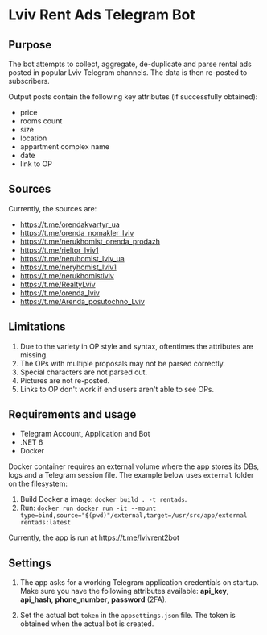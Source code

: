 # Lviv Rent Ads Telegram Bot

## Purpose

The bot attempts to collect, aggregate, de-duplicate and parse rental ads posted in popular Lviv Telegram channels. The data is then re-posted to subscribers.

Output posts contain the following key attributes (if successfully obtained):
- price
- rooms count
- size
- location
- appartment complex name
- date
- link to OP

## Sources

Currently, the sources are:
- https://t.me/orendakvartyr_ua
- https://t.me/orenda_nomakler_lviv
- https://t.me/nerukhomist_orenda_prodazh
- https://t.me/rieltor_lviv1
- https://t.me/neruhomist_lviv_ua
- https://t.me/neryhomist_lviv1
- https://t.me/nerukhomistlviv
- https://t.me/RealtyLviv
- https://t.me/orenda_lviv
- https://t.me/Arenda_posutochno_Lviv

## Limitations

1. Due to the variety in OP style and syntax, oftentimes the attributes are missing.
2. The OPs with multiple proposals may not be parsed correctly.
3. Special characters are not parsed out.
4. Pictures are not re-posted.
5. Links to OP don't work if end users aren't able to see OPs. 

## Requirements and usage

- Telegram Account, Application and Bot
- .NET 6
- Docker

Docker container requires an external volume where the app stores its DBs, logs and a Telegram session file. The example below uses `external` folder on the filesystem:
1. Build Docker a image: `docker build . -t rentads`.
2. Run: `docker run docker run -it --mount type=bind,source="$(pwd)"/external,target=/usr/src/app/external rentads:latest`

Currently, the app is run at https://t.me/lvivrent2bot

## Settings

1. The app asks for a working Telegram application credentials on startup. Make sure you have the following attributes available: **api_key**, **api_hash**, **phone_number**, **password** (2FA).

2. Set the actual bot `token` in the `appsettings.json` file. The token is obtained when the actual bot is created.